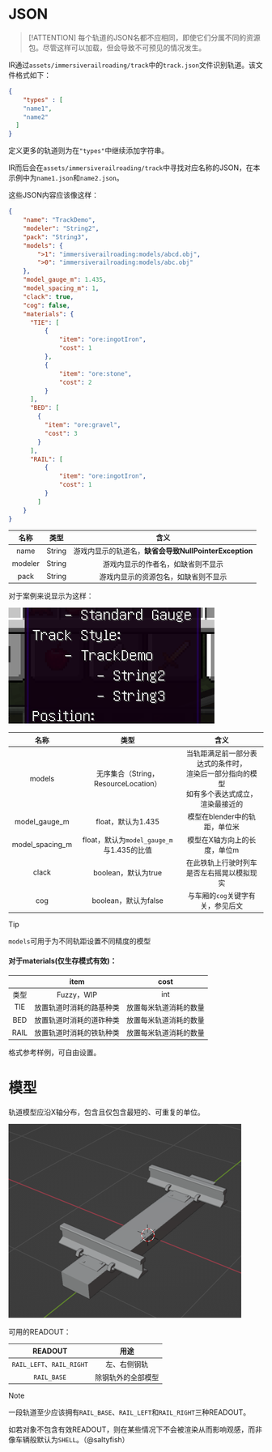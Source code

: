 # JSON

>[!ATTENTION]
>每个轨道的JSON名都不应相同，即使它们分属不同的资源包。尽管这样可以加载，但会导致不可预见的情况发生。


IR通过`assets/immersiverailroading/track`中的`track.json`文件识别轨道。该文件格式如下：
```JSON
{
	"types" : [
	"name1",
	"name2" 
  ]
}
```
定义更多的轨道则为在`"types"`中继续添加字符串。

IR而后会在`assets/immersiverailroading/track`中寻找对应名称的JSON，在本示例中为`name1.json`和`name2.json`。

这些JSON内容应该像这样：
```JSON
{
    "name": "TrackDemo",
    "modeler": "String2",
    "pack": "String3",
    "models": {
        ">1": "immersiverailroading:models/abcd.obj",
        ">0": "immersiverailroading:models/abc.obj"
    },
    "model_gauge_m": 1.435,
    "model_spacing_m": 1,
    "clack": true,
    "cog": false,
    "materials": {
      "TIE": [
          {
              "item": "ore:ingotIron",
              "cost": 1
          },
          {
              "item": "ore:stone",
              "cost": 2
          }
      ],
      "BED": [
        {
          "item": "ore:gravel",
          "cost": 3
        }
      ],
      "RAIL": [
          {
              "item": "ore:ingotIron",
              "cost": 1
          }
        ]
    }
}
```

|   名称    |   类型   |                   	含义                   |
|:-------:|:------:|:---------------------------------------:|
|  name   | String | 游戏内显示的轨道名，**缺省会导致NullPointerException** |
| modeler | String |            游戏内显示的作者名，如缺省则不显示            |
|  pack   | String |           游戏内显示的资源包名，如缺省则不显示            |

对于案例来说显示为这样：

![awa](../Textures/pic5.png )

|       名称        |                类型                 |                          	含义                           |
|:---------------:|:---------------------------------:|:------------------------------------------------------:|
|     models      |   无序集合（String，ResourceLocation）   | 当轨距满足前一部分表达式的条件时，<br/>渲染后一部分指向的模型<br/>如有多个表达式成立，渲染最接近的 |
|  model_gauge_m  |          float，默认为1.435           |                   模型在blender中的轨距，单位米                   |
| model_spacing_m | float，默认为`model_gauge_m`与1.435的比值 |                    模型在X轴方向上的长度，单位m                     |
|      clack      |          boolean，默认为true          |                 在此铁轨上行驶时列车是否左右摇晃以模拟现实                  |
|       cog       |         boolean，默认为false          |                  与车厢的`cog`关键字有关，参见后文                   |

>[!TIP]
> `models`可用于为不同轨距设置不同精度的模型

#### 对于materials(仅生存模式有效)：

|      |     item     |    cost     |
|:----:|:------------:|:-----------:|
|  类型  |  Fuzzy，WIP   |     int     |
| TIE  | 放置轨道时消耗的路基种类 | 放置每米轨道消耗的数量 |
| BED  | 放置轨道时消耗的道砟种类 | 放置每米轨道消耗的数量 |
| RAIL | 放置轨道时消耗的铁轨种类 | 放置每米轨道消耗的数量 |

格式参考样例，可自由设置。


# 模型

轨道模型应沿X轴分布，包含且仅包含最短的、可重复的单位。

![就像这样](../Textures/pic7.png "就像这样")

可用的READOUT：

|         READOUT          |    用途     |
|:------------------------:|:---------:|
| `RAIL_LEFT`、`RAIL_RIGHT` |  左、右侧钢轨   |
|       `RAIL_BASE`        | 除钢轨外的全部模型 |

>[!NOTE]
>一段轨道至少应该拥有`RAIL_BASE`、`RAIL_LEFT`和`RAIL_RIGHT`三种READOUT。
> 
> 如若对象不包含有效READOUT，则在某些情况下不会被渲染从而影响观感，而非像车辆般默认为`SHELL`。（@saltyfish）